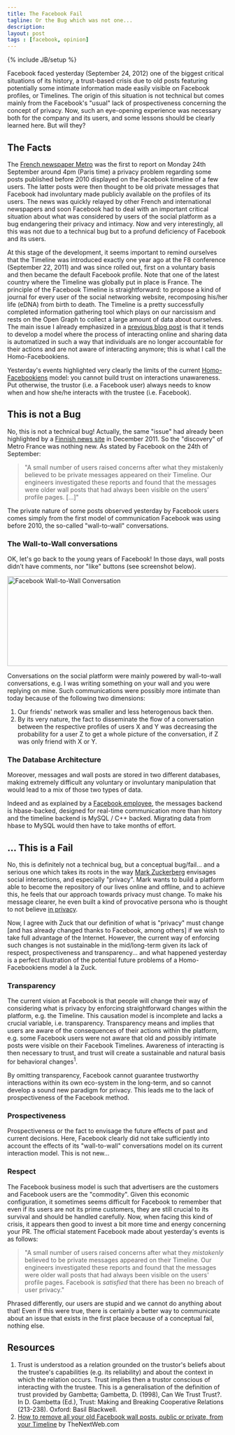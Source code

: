 ```yaml
---
title: The Facebook Fail
tagline: Or the Bug which was not one...
description: 
layout: post
tags : [facebook, opinion]
---
```

{% include JB/setup %}

Facebook faced yesterday (September 24, 2012) one of the biggest critical situations of its history, a trust-based crisis due to old posts featuring potentially some intimate information made easily visible on Facebook profiles, or Timelines. The origin of this situation is not technical but comes mainly from the Facebook's "usual" lack of prospectiveness concerning the concept of privacy. Now, such an eye-opening experience was necessary both for the company and its users, and some lessons should be clearly learned here. But will they?

## The Facts

The [French newspaper Metro](http://www.metrofrance.com/high-tech/facebook-d-anciens-messages-prives-publies-sur-la-timeline/mlix!MDk3LU0hjxIQ/) was the first to report on Monday 24th September around 4pm (Paris time) a privacy problem regarding some posts published before 2010 displayed on the Facebook timeline of a few users. The latter posts were then thought to be old private messages that Facebook had involuntary made publicly available on the profiles of its users. The news was quickly relayed by other French and international newspapers and soon Facebook had to deal with an important critical situation about what was considered by users of the social platform as a bug endangering their privacy and intimacy. Now and very interestingly, all this was not due to a technical bug but to a profund deficiency of Facebook and its users.

At this stage of the development, it seems important to remind ourselves that the Timeline was introduced exactly one year ago at the F8 conference (September 22, 2011) and was since rolled out, first on a voluntary basis and then became the default Facebook profile. Note that one of the latest country where the Timeline was globally put in place is France. The principle of the Facebook Timeline is straightforward: to propose a kind of journal for every user of the social networking website, recomposing his/her life (eDNA) from birth to death. The Timeline is a pretty successfully completed information gathering tool which plays on our narcissism and rests on the Open Graph to collect a large amount of data about ourselves. The main issue I already emphasized in a [previous blog post](http://blog.florianbersier.com/etrust-homo-facebookiens/) is that it tends to develop a model where the process of interacting online and sharing data is automatized in such a way that individuals are no longer accountable for their actions and are not aware of interacting anymore; this is what I call the Homo-Facebookiens.

Yesterday's events highlighted very clearly the limits of the current [Homo-Facebookiens](http://blog.florianbersier.com/etrust-homo-facebookiens/) model: you cannot build trust on interactions unawareness. Put otherwise, the trustor (i.e. a Facebook user) always needs to know when and how she/he interacts with the trustee (i.e. Facebook).


## This is not a Bug

No, this is not a technical bug! Actually, the same "issue" had already been highlighted by a [Finnish news site](http://translate.google.com/translate?sl=auto&tl=en&js=n&prev=_t&hl=en&ie=UTF-8&layout=2&eotf=1&u=http%3A%2F%2Fwww.mikropc.net%2Fkaikki_uutiset%2Farticle742440.ece) in December 2011. So the "discovery" of Metro France was nothing new. As stated by Facebook on the 24th of September:

>"A small number of users raised concerns after what they mistakenly believed to be private messages appeared on their Timeline. Our engineers investigated these reports and found that the messages were older wall posts that had always been visible on the users’ profile pages. \[...\]"

The private nature of some posts observed yesterday by Facebook users comes simply from the first model of communication Facebook was using before 2010, the so-called "wall-to-wall" conversations.

### The Wall-to-Wall conversations

OK, let's go back to the young years of Facebook! In those days, wall posts didn’t have comments, nor "like" buttons (see screenshot below).

<img src="../img/facebook-wall.jpg" width="612" height="205" alt="Facebook Wall-to-Wall Conversation"/>

Conversations on the social platform were mainly powered by wall-to-wall conversations, e.g. I was writing something on your wall and you were replying on mine. Such communications were possibly more intimate than today because of the following two dimensions:

1. Our friends' network was smaller and less heterogenous back then.
2. By its very nature, the fact to disseminate the flow of a conversation between the respective profiles of users X and Y was decreasing the probability for a user Z to get a whole picture of the conversation, if Z was only friend with X or Y.


### The Database Architecture

Moreover, messages and wall posts are stored in two different databases, making extremely difficult any voluntary or involuntary manipulation that would lead to a mix of those two types of data.

Indeed and as explained by a [Facebook employee](http://news.ycombinator.org/item?id=4567009), the messages backend is hbase-backed, designed for real-time communication more than history and the timeline backend is MySQL / C++ backed. Migrating data from hbase to MySQL would then have to take months of effort.

## ... This is a Fail

No, this is definitely not a technical bug, but a conceptual bug/fail... and a serious one which takes its roots in the way [Mark Zuckerberg](https://www.facebook.com/zuck) envisages social interactions, and especially "privacy". Mark wants to build a platform able to become the repository of our lives online and offline, and to achieve this, he feels that our approach towards privacy must change. To make his message clearer, he even built a kind of provocative persona who is thought to not believe [in privacy](http://www.wired.com/business/2010/04/report-facebook-ceo-mark-zuckerberg-doesnt-believe-in-privacy/).

Now, I agree with Zuck that our definition of what is "privacy" must change \[and has already changed thanks to Facebook, among others\] if we wish to take full advantage of the Internet. However, the current way of enforcing such changes is not sustainable in the mid/long-term given its lack of respect, prospectiveness and transparency... and what happened yesterday is a perfect illustration of the potential future problems of a Homo-Facebookiens model à la Zuck.

### Transparency

The current vision at Facebook is that people will change their way of considering what is privacy by enforcing straightforward changes within the platform, e.g. the Timeline. This causation model is incomplete and lacks a crucial variable, i.e. transparency. Transparency means and implies that users are aware of the consequences of their actions within the platform, e.g. some Facebook users were not aware that old and possibly intimate posts were visible on their Facebook Timelines. Awareness of interacting is then necessary to trust, and trust will create a sustainable and natural basis for behavioral changes<sup>1</sup>.

By omitting transparency, Facebook cannot guarantee trustworthy interactions within its own eco-system in the long-term, and so cannot develop a sound new paradigm for privacy. This leads me to the lack of prospectiveness of the Facebook method.

### Prospectiveness

Prospectiveness or the fact to envisage the future effects of past and current decisions. Here, Facebook clearly did not take sufficiently into account the effects of its "wall-to-wall" conversations model on its current interaction model. This is not new...

### Respect

The Facebook business model is such that advertisers are the customers and Facebook users are the "commodity". Given this economic configuration, it sometimes seems difficult for Facebook to remember that even if its users are not its prime customers, they are still crucial to its survival and should be handled carefully. Now, when facing this kind of crisis, it appears then good to invest a bit more time and energy concerning your PR. The official statement Facebook made about yesterday's events is as follows:

>"A small number of users raised concerns after what they *mistakenly* believed to be private messages appeared on their Timeline. Our engineers investigated these reports and found that the messages were older wall posts that had always been visible on the users' profile pages. Facebook is *satisfied* that there has been no breach of user privacy."

Phrased differently, our users are stupid and we cannot do anything about that! Even if this were true, there is certainly a better way to communicate about an issue that exists in the first place because of a conceptual fail, nothing else.



## Resources

1. Trust is understood as a relation grounded on the trustor's beliefs about the trustee's capabilities (e.g. its reliability) and about the context in which the relation occurs. Trust implies then a trustor conscious of interacting with the trustee. This is a generalisation of the definition of trust provided by Gambetta; Gambetta, D. (1998), Can We Trust Trust?. In D. Gambetta (Ed.), Trust: Making and Breaking Cooperative Relations (213-238). Oxford: Basil Blackwell.
2. [How to remove all your old Facebook wall posts, public or private, from your Timeline](http://thenextweb.com/facebook/2012/09/24/how-hide-old-wall-posts-public-private-facebook-timeline/) by TheNextWeb.com

